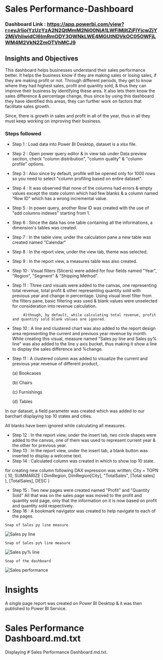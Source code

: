 
# Sales Performance-Dashboard

### Dashboard Link : https://app.powerbi.com/view?r=eyJrIjoiYzUzYzA2N2QtMmM2Ni00NjA1LWFiMjItZjFlYjcwZjY2MjVhIiwidCI6ImRmODY3OWNkLWE4MGUtNDVkOC05OWFjLWM4M2VkN2ZmOTVhMCJ9

## Insights and Objectives

This dashboard helps businesses understand their sales performance better. It helps the business know if they are making sales or losing sales, if they are making profit or not. Through different periods, they get to know where they had highest sales, profit and quantity sold, & thus they can improve their business by identifying these area. It also lets them know the sales difference & percentage change, thus since by using this dashboard they have identified this areas, they can further work on factors that facilitate sales growth.

Since, there is growth in sales and profit in all of the year, thus in all they must keep working on improving their business. 


### Steps followed 

- Step 1 : Load data into Power BI Desktop, dataset is a xlsx file.
- Step 2 : Open power query editor & in view tab under Data preview section, check "column distribution", "column quality" & "column profile" options.
- Step 3 : Also since by default, profile will be opened only for 1000 rows so you need to select "column profiling based on entire dataset".
- Step 4 : It was observed that none of the columns had errors & empty values except the state column which had few blanks & a column named "Row ID" which has a wrong incremental value.
- Step 5 : In power query, another Row ID was created with the use of "add columns indexes" starting from 1.
- Step 6 : Since the data has one table containing all the informations, a dimension's tables was created.
- Step 7 : In the table view, under the calculation pane a new table was created named "Calendar"
- Step 8 : In the report view, under the view tab, theme was selected.
- Step 9 : In the report view, a measures table was also created.
- Step 10 : Visual filters (Slicers) were added for four fields named "Year", "Region", "Segment" & "Shipping Method".
- Step 11 : Three card visuals were added to the canvas, one representing total revenue, total profit & other representing quantity sold with previous year and change in percentage.
           Using visual level filter from the filters pane, basic filtering was used & blank values were unselected for consideration into revenue calculation.
           
           Although, by default, while calculating total revenue, profit and quantity sold blank values are ignored.
- Step 10 : A line and clustered chart was also added to the report design area representing the current and previuos year revenue by month. While creating this visual, measure named "Sales py line and Sales py% line" was also added to the line y axis bucket, thus making it show a line to display the sales difference and %change. 
- Step 11 : A clustered column was added to visualize the current and previous year revenue of different product,

  (a) Bookcases

  (b) Chairs
  
  (c) Furnishings
  
  (d) Tables
  
In our dataset, a field parameter was created which was added to our barchart displaying top 10 states and cities.

All blanks have been ignored while calculating all measures.

- Step 12 : In the report view, under the insert tab, two circle shapes were added to the canvas, one of them was used to represent current year & the other for previous year.
- Step 13 : In the report view, under the insert tab, a blank button was inserted to display a welcome text. 
- Step 14 : Calculated column was created in which to show top 10 state.

for creating new column following DAX expression was written;
        City = 
            TOPN (
                10,
    		SUMMARIZE (
        	DimRegion,
        	DimRegion[City],
        	"TotalSales", [Total sales]
    		),
    [TotalSales], DESC
)

- Step 15 : Two new pages were created named "Profit" and "Quantity Sold"
All that was on the sales page was moved to the profit and quantity sold page, only that the information on it is now based on profit and quantity sold respectively.
- Step 16 : A bookmark navigator was created to help navigate to each of the pages.

`Snap of Sales py line measure`

![Sales py line](https://github.com/RoselineOyedeji/SALES-PERFORMANCE-DASHBOARD/assets/161141258/523e3079-0ab2-417f-b8a2-8b80dbb68ae7)

 `Snap of Sales py% line measure`

![Sales py% line](https://github.com/RoselineOyedeji/SALES-PERFORMANCE-DASHBOARD/assets/161141258/de3d64cf-4147-4c57-a01b-dc720847755f)



`Snap of the dashboard`

![Sales performance](https://github.com/RoselineOyedeji/SALES-PERFORMANCE-DASHBOARD/assets/161141258/83c75900-9fac-4beb-ae22-eeaca669a218)


# Insights

A single page report was created on Power BI Desktop & it was then published to Power BI Service.


# Sales Performance Dashboard.md.txt
Displaying # Sales Performance Dashboard.md.txt.
